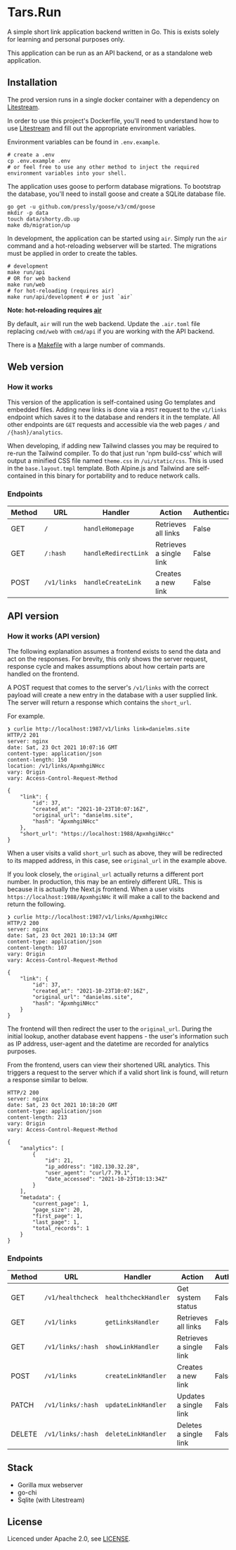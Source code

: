 # Tars.Run

A simple short link application backend written in Go. This is exists solely for
learning and personal purposes only.

This application can be run as an API backend, or as a standalone web application.

## Installation

The prod version runs in a single docker container with a dependency on [Litestream](https://litestream.io).

In order to use this project's Dockerfile, you'll need to understand how to use
[Litestream](https://litestream.io) and fill out the appropriate environment variables.

Environment variables can be found in `.env.example`.

```shell
# create a .env
cp .env.example .env
# or feel free to use any other method to inject the required environment variables into your shell.
```

The application uses goose to perform database migrations. To bootstrap the database, you'll
need to install goose and create a SQLite database file.

```shell
go get -u github.com/pressly/goose/v3/cmd/goose
mkdir -p data
touch data/shorty.db.up
make db/migration/up
```

In development, the application can be started using `air`. Simply run the `air` command and a
hot-reloading webserver will be started. The migrations must be applied in order to create the
tables.

```shell
# development
make run/api
# OR for web backend
make run/web
# for hot-reloading (requires air)
make run/api/development # or just `air`
```
**Note: hot-reloading requires [air](https://github.com/cosmtrek/air)**

By default, `air` will run the web backend. Update the `.air.toml` file replacing `cmd/web` with 
`cmd/api` if you are working with the API backend.

There is a [Makefile](/Makefile) with a large number of commands.

## Web version

### How it works 

This version of the application is self-contained using Go templates and embedded files. Adding 
new links is done via a `POST` request to the `v1/links` endpoint which saves it to the database 
and renders it in the template. All other endpoints are `GET` requests and accessible via the 
web pages `/` and `/{hash}/analytics`.

When developing, if adding new Tailwind classes you may be required to re-run the Tailwind 
compiler. To do that just run 'npm build-css' which will output a minified CSS file named `theme.css` 
in `/ui/static/css`. This is used in the `base.layout.tmpl` template. Both Alpine.js and 
Tailwind are self-contained in this binary for portability and to reduce network calls.

### Endpoints

| Method | URL | Handler              | Action | Authentication |
|---|---|----------------------|---|---|
| GET | `/` | `handleHomepage`     | Retrieves all links | False |
| GET | `/:hash` | `handleRedirectLink` | Retrieves a single link | False |
| POST | `/v1/links` | `handleCreateLink`   | Creates a new link | False |

## API version

### How it works (API version)

The following explanation assumes a frontend exists to send the data and act on the responses.
For brevity, this only shows the server request, response cycle and makes assumptions about how
certain parts are handled on the frontend.

A POST request that comes to the server's `/v1/links` with the correct payload will create a new
entry in the database with a user supplied link. The server will return a response which
contains the `short_url`.

For example.

```shell
❯ curlie http://localhost:1987/v1/links link=danielms.site
HTTP/2 201
server: nginx
date: Sat, 23 Oct 2021 10:07:16 GMT
content-type: application/json
content-length: 150
location: /v1/links/ApxmhgiNHcc
vary: Origin
vary: Access-Control-Request-Method

{
    "link": {
        "id": 37,
        "created_at": "2021-10-23T10:07:16Z",
        "original_url": "danielms.site",
        "hash": "ApxmhgiNHcc"
    },
    "short_url": "https://localhost:1988/ApxmhgiNHcc"
}
```

When a user visits a valid `short_url` such as above, they will be redirected to its mapped
address, in this case, see `original_url` in the example above.

If you look closely, the `original_url` actually returns a different port number. In production, this may be an entirely different URL.
This is because it is actually the Next.js frontend. When a user visits
`https://localhost:1988/ApxmhgiNHc` it will make a call to the backend and return the following.

```shell
❯ curlie http://localhost:1987/v1/links/ApxmhgiNHcc
HTTP/2 200
server: nginx
date: Sat, 23 Oct 2021 10:13:34 GMT
content-type: application/json
content-length: 107
vary: Origin
vary: Access-Control-Request-Method

{
    "link": {
        "id": 37,
        "created_at": "2021-10-23T10:07:16Z",
        "original_url": "danielms.site",
        "hash": "ApxmhgiNHcc"
    }
}
```

The frontend will then redirect the user to the `original_url`. During the initial lookup,
another database event happens - the user's information such as IP address, user-agent and the
datetime are recorded for analytics purposes.

From the frontend, users can view their shortened URL analytics. This triggers a request to the
server which if a valid short link is found, will return a response similar to below.

```shell
HTTP/2 200
server: nginx
date: Sat, 23 Oct 2021 10:18:20 GMT
content-type: application/json
content-length: 213
vary: Origin
vary: Access-Control-Request-Method

{
    "analytics": [
        {
            "id": 21,
            "ip_address": "102.130.32.28",
            "user_agent": "curl/7.79.1",
            "date_accessed": "2021-10-23T10:13:34Z"
        }
    ],
    "metadata": {
        "current_page": 1,
        "page_size": 20,
        "first_page": 1,
        "last_page": 1,
        "total_records": 1
    }
}

```

### Endpoints

| Method | URL | Handler | Action | Authentication |
|---|---|---|---|---|
| GET | `/v1/healthcheck` | `healthcheckHandler` | Get system status | False |
| GET | `/v1/links` | `getLinksHandler` | Retrieves all links | False |
| GET | `/v1/links/:hash` | `showLinkHandler` | Retrieves a single link | False |
| POST | `/v1/links` | `createLinkHandler` | Creates a new link | False |
| PATCH | `/v1/links/:hash` | `updateLinkHandler` | Updates a single link | False |
| DELETE | `/v1/links/:hash` | `deleteLinkHandler` | Deletes a single link | False |

[comment]: <> (| - | | | |)

[comment]: <> (| POST | `/v1/users` | `createUserHandler` | Creates a new user | False |)

[comment]: <> (| GET | `/v1/users/:id` | `showUserHandler` | Retrieves a single user | True |)

[comment]: <> (| PATCH | `/v1/users/:id` | `updateUserHandler` | Updates a single user | True |)

[comment]: <> (| DELETE | `/v1/users/:id` | `deleteUserHandler` | Deletes a single user | True |)


## Stack

- Gorilla mux webserver
- go-chi
- Sqlite (with Litestream)

## License

Licenced under Apache 2.0, see [LICENSE](/LICENSE).
